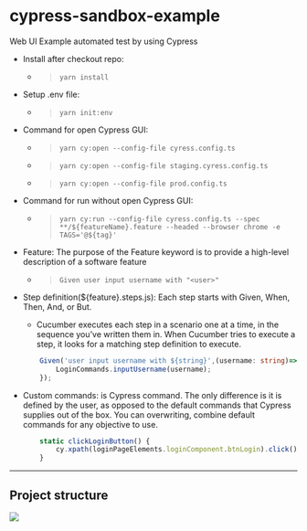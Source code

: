 # cypress-sandbox-example
Web UI Example automated test by using Cypress

* Install after checkout repo: 
    * >`yarn install`

* Setup .env file: 
    * >`yarn init:env`

* Command for open Cypress GUI: 
    * >`yarn cy:open --config-file cyress.config.ts`
    * >`yarn cy:open --config-file staging.cyress.config.ts`
    * >`yarn cy:open --config-file prod.config.ts`

* Command for run without open Cypress GUI:
    * >`yarn cy:run --config-file cyress.config.ts --spec **/${featureName}.feature --headed --browser chrome -e TAGS='@${tag}'`

* Feature: The purpose of the Feature keyword is to provide a high-level description of a software feature
    * >`Given user input username with "<user>"`

* Step definition(${feature}.steps.js): Each step starts with Given, When, Then, And, or But.
    * Cucumber executes each step in a scenario one at a time, in the sequence you’ve written them in. When Cucumber tries to execute a step, it looks for a matching step definition to execute. 
    
    ``` typescript   
        Given('user input username with ${string}',(username: string)=>{
            LoginCommands.inputUsername(username);
        });
    ```
* Custom commands: is Cypress command. The only difference is it is defined by the user, as opposed to the default commands that Cypress supplies out of the box. You can overwriting, combine default commands for any objective to use.
    ``` typescript   
        static clickLoginButton() {
            cy.xpath(loginPageElements.loginComponent.btnLogin).click();
        }
    ```

---
Project structure
---

[![](https://mermaid.ink/img/pako:eNqNlE1vozAQhv8K8rkgNXvLrQ20u-lut6LtXkwUuXhCSPCHbLNJVPW_72BoNwFS1Qdk5n14Z8bYfiW54kCmpDBMr4OnOJMBjiv6YNQGchekSrkgLg3OlTksgjAMg2uaH7QBaxcd7aPWsaKURZgruSqLyNljURvFx5XOKuL9eJ3X4gVMuHaiCg1oZVy0OUGc7Rw3VsmTbCzfsgIG8TS5in8lkeDHwQjk3_a9Gdc-NqO21k3GRV-JKUxgEE2ormrs3g6UG7oq967GFgfSLdVY5HG8Gbde-04rhX5hQ-DCjDI_qIGitA7XaBybeWx-2XrNlBBMcnuWm9C08zuPzi9b9hvNkVGfmM4nXyXb9He0lBz2Qznx8s9zcuzle7qDl55y75XfbffRCljzG0aZh4-V_BRLW6uelnrtsUuDJtpG-WFYaOvx_JGqJz97-c__Ss473Xj0ya-IBnxIt8RNvOTMsZMjuaMST_dSKF5X_ZZ2nti_H-VQgGOC2e0odqDKrZt91u1yckEEGMFKjlfHa_NFRhAQkJEpTjkz24xk8g25WmNZkPAS7w8yXbHKwgVhtVOPB5mTqTM1vENxyfAaEm3w7R8xJkw_?type=png)](https://mermaid.live/edit#pako:eNqNlE1vozAQhv8K8rkgNXvLrQ20u-lut6LtXkwUuXhCSPCHbLNJVPW_72BoNwFS1Qdk5n14Z8bYfiW54kCmpDBMr4OnOJMBjiv6YNQGchekSrkgLg3OlTksgjAMg2uaH7QBaxcd7aPWsaKURZgruSqLyNljURvFx5XOKuL9eJ3X4gVMuHaiCg1oZVy0OUGc7Rw3VsmTbCzfsgIG8TS5in8lkeDHwQjk3_a9Gdc-NqO21k3GRV-JKUxgEE2ormrs3g6UG7oq967GFgfSLdVY5HG8Gbde-04rhX5hQ-DCjDI_qIGitA7XaBybeWx-2XrNlBBMcnuWm9C08zuPzi9b9hvNkVGfmM4nXyXb9He0lBz2Qznx8s9zcuzle7qDl55y75XfbffRCljzG0aZh4-V_BRLW6uelnrtsUuDJtpG-WFYaOvx_JGqJz97-c__Ss473Xj0ya-IBnxIt8RNvOTMsZMjuaMST_dSKF5X_ZZ2nti_H-VQgGOC2e0odqDKrZt91u1yckEEGMFKjlfHa_NFRhAQkJEpTjkz24xk8g25WmNZkPAS7w8yXbHKwgVhtVOPB5mTqTM1vENxyfAaEm3w7R8xJkw_)